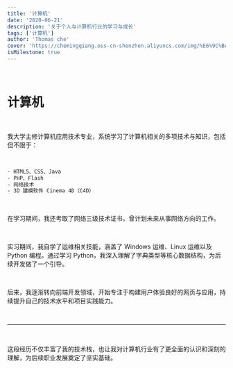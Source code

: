 ```yaml
---
title: '计算机'
date: '2020-06-21'
description: '关于个人与计算机行业的学习与成长'
tags: ['计算机']
author: 'Thomas che'
cover: 'https://chemingqiang.oss-cn-shenzhen.aliyuncs.com/img/%E6%9C%BA%E8%BD%A6_PixCake/DSC04443.jpg'
isMilestone: true
---
```


</br>

# 计算机

</br>

我大学主修计算机应用技术专业，系统学习了计算机相关的多项技术与知识，包括但不限于：

</br>

```bash
- HTML5、CSS、Java
- PHP、Flash
- 网络技术
- 3D 建模软件 Cinema 4D（C4D）
```

</br>

在学习期间，我还考取了网络三级技术证书，曾计划未来从事网络方向的工作。

</br>

实习期间，我自学了运维相关技能，涵盖了 Windows 运维、Linux 运维以及 Python 编程。通过学习 Python，我深入理解了字典类型等核心数据结构，为后续开发做了一个引导。

</br>

后来，我逐渐转向前端开发领域，开始专注于构建用户体验良好的网页与应用，持续提升自己的技术水平和项目实践能力。

</br>

---

</br>

这段经历不仅丰富了我的技术栈，也让我对计算机行业有了更全面的认识和深刻的理解，为后续职业发展奠定了坚实基础。

</br>

</br>

</br>

</br>

</br>

</br>

</br>

